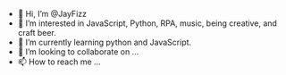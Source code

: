 - 👋 Hi, I’m @JayFizz
- 👀 I’m interested in JavaScript, Python, RPA, music, being creative, and craft beer.
- 🌱 I’m currently learning python and JavaScript.
- 💞️ I’m looking to collaborate on ...
- 📫 How to reach me ...

<!---
JayFizz/JayFizz is a ✨ special ✨ repository because its `README.md` (this file) appears on your GitHub profile.
You can click the Preview link to take a look at your changes.
--->
